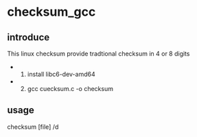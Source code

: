 # checksum_gcc
## introduce
This linux checksum provide tradtional checksum in 4 or 8 digits
* 1. install libc6-dev-amd64
* 2. gcc cuecksum.c -o checksum
## usage
checksum [file] /d
